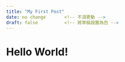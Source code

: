 ```yaml
---
title: "My First Post"
date: no change       <!-- 不須更動 -->
draft: false          <!-- 將草稿設置為否 -->
---
```

# Hello World!